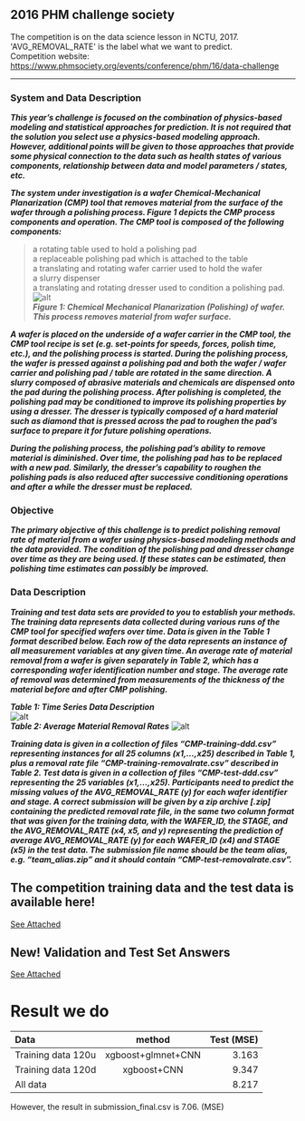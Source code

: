 ## 2016 PHM challenge society  

The competition is on the data science lesson in NCTU, 2017.  
'AVG_REMOVAL_RATE' is the label what we want to predict.   
Competition website: https://www.phmsociety.org/events/conference/phm/16/data-challenge  
***  
    
### System and Data Description
***This year’s challenge is focused on the combination of physics-based modeling and statistical approaches for prediction. It is not required that the solution you select use a physics-based modeling approach. However, additional points will be given to those approaches that provide some physical connection to the data such as health states of various components, relationship between data and model parameters / states, etc.***  
  
***The system under investigation is a wafer Chemical-Mechanical Planarization (CMP) tool that removes material from the surface of the wafer through a polishing process. Figure 1 depicts the CMP process components and operation. The CMP tool is composed of the following components:***   
>a rotating table used to hold a polishing pad  
>a replaceable polishing pad which is attached to the table  
>a translating and rotating wafer carrier used to hold the wafer  
>a slurry dispenser  
>a translating and rotating dresser used to condition a polishing pad.  
![alt](https://www.phmsociety.org/sites/phmsociety.org/files/Fig1PHM16DataChallenge.png)  
***Figure 1: Chemical Mechanical Planarization (Polishing) of wafer. This process removes material from wafer surface.***
  
***A wafer is placed on the underside of a wafer carrier in the CMP tool, the CMP tool recipe is set (e.g. set-points for speeds, forces, polish time, etc.), and the polishing process is started. During the polishing process, the wafer is pressed against a polishing pad and both the wafer / wafer carrier and polishing pad / table are rotated in the same direction. A slurry composed of abrasive materials and chemicals are dispensed onto the pad during the polishing process. After polishing is completed, the polishing pad may be conditioned to improve its polishing properties by using a dresser. The dresser is typically composed of a hard material such as diamond that is pressed across the pad to roughen the pad’s surface to prepare it for future polishing operations.***  
  
***During the polishing process, the polishing pad’s ability to remove material is diminished. Over time, the polishing pad has to be replaced with a new pad. Similarly, the dresser’s capability to roughen the polishing pads is also reduced after successive conditioning operations and after a while the dresser must be replaced.***  
  
### Objective  
***The primary objective of this challenge is to predict polishing removal rate of material from a wafer using physics-based modeling methods and the data provided. The condition of the polishing pad and dresser change over time as they are being used. If these states can be estimated, then polishing time estimates can possibly be improved.***
  
### Data Description
***Training and test data sets are provided to you to establish your methods. The training data represents data collected during various runs of the CMP tool for specified wafers over time. Data is given in the Table 1 format described below. Each row of the data represents an instance of all measurement variables at any given time. An average rate of material removal from a wafer is given separately in Table 2, which has a corresponding wafer identification number and stage. The average rate of removal was determined from measurements of the thickness of the material before and after CMP polishing.***  
  
***Table 1: Time Series Data Description***  
![alt](https://www.phmsociety.org/sites/phmsociety.org/files/Table1PHM16DataChallenge.png)  
***Table 2: Average Material Removal Rates***
![alt](https://www.phmsociety.org/sites/phmsociety.org/files/Table2PHM16DataChallenge.png)
  
***Training data is given in a collection of files “CMP-training-ddd.csv” representing instances for all 25 columns (x1,…,x25) described in Table 1, plus a removal rate file “CMP-training-removalrate.csv” described in Table 2. Test data is given in a collection of files “CMP-test-ddd.csv” representing the 25 variables (x1,…,x25). Participants need to predict the missing values of the AVG_REMOVAL_RATE (y) for each wafer identifier and stage. A correct submission will be given by a zip archive [.zip] containing the predicted removal rate file, in the same two column format that was given for the training data, with the WAFER_ID, the STAGE, and the AVG_REMOVAL_RATE (x4, x5, and y) representing the prediction of average AVG_REMOVAL_RATE (y) for each WAFER_ID (x4) and STAGE (x5) in the test data. The submission file name should be the team alias, e.g. “team_alias.zip” and it should contain “CMP-test-removalrate.csv”.***  
  
##  The competition training data and the test data is available here!  
[See Attached](https://www.phmsociety.org/sites/all/modules/pubdlcnt/pubdlcnt.php?file=https://www.phmsociety.org/sites/phmsociety.org/files/2016%20PHM%20DATA%20CHALLENGE%20CMP%20DATA%20SET.zip&nid=2152)  
  
## New! Validation and Test Set Answers
[See Attached](https://www.phmsociety.org/sites/all/modules/pubdlcnt/pubdlcnt.php?file=https://www.phmsociety.org/sites/phmsociety.org/files/PHM16TestValidationAnswers.zip&nid=2152)  
  
  
# Result we do
| Data              | method            | Test (MSE) |
| :---              | :---:             |       ---: |
| Training data 120u| xgboost+glmnet+CNN| 3.163      |
| Training data 120d| xgboost+CNN       | 9.347      |
| All data          |                   | 8.217      |  
  
However, the result in submission_final.csv is 7.06. (MSE) 

